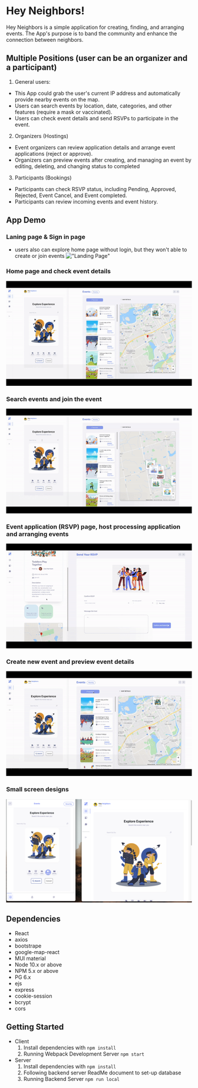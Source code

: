 # Hey Neighbors!

Hey Neighbors is a simple application for creating, finding, and arranging events. The App's purpose is to band the community and enhance the connection between neighbors.

## Multiple Positions (user can be an organizer and a participant)

  1. General users: 

  - This App could grab the user's current IP address and automatically provide nearby events on the map.
  - Users can search events by location, date, categories, and other features (require a mask or vaccinated).
  - Users can check event details and send RSVPs to participate in the event.
  2. Organizers (Hostings)
  - Event organizers can review application details and arrange event applications (reject or approve).
  - Organizers can preview events after creating, and managing an event by editing, deleting, and changing status to completed
  3. Participants (Bookings)
  - Participants can check RSVP status, including Pending, Approved, Rejected, Event Cancel, and Event completed.
  - Participants can review incoming events and event history.

## App Demo

### Laning page & Sign in page
- users also can explore home page without login, but they won't able to create or join events
!["Landing Page"](./client/public/readme/landing.gif)

### Home page and check event details
!["Home Page2"](./client/public/readme/event_map.gif)

### Search events and join the event
!["Search"](./client/public/readme/search.gif)

### Event application (RSVP) page, host processing application and arranging events
!["RSVP"](./client/public/readme/rsvp.gif)

### Create new event and preview event details
!["create event"](./client/public/readme/create_event2.gif)

### Small screen designs
!["small sreens"](./client/public/readme/small_screen.png)


## Dependencies

- React
- axios
- bootstrape
- google-map-react
- MUI material
- Node 10.x or above
- NPM 5.x or above
- PG 6.x
- ejs
- express
- cookie-session
- bcrypt
- cors

## Getting Started
- Client
  1. Install dependencies with `npm install`
  2. Running Webpack Development Server `npm start`
- Server
  1. Install dependencies with `npm install`
  2. Following backend server ReadMe document to set-up database 
  3. Running Backend Server `npm run local`
